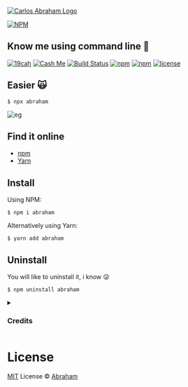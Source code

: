 [![Carlos Abraham Logo](https://avatars3.githubusercontent.com/u/21347264?s=50&v=4)](https://19cah.com)

[![NPM](https://nodei.co/npm/abraham.png?compact=true)](https://nodei.co/npm/abraham/)

## Know me using command line 🎸

[![19cah](https://19cah.com/badge.svg)](https://github.com/19cah)
[![Cash Me](https://cdn.abraham.gq/badges/cash-me.svg)](https://cash.me/$19cah)
[![Build Status](https://img.shields.io/travis/19cah/abraham.svg?logo=travis)](https://travis-ci.org/19cah/abraham)
[![npm](https://img.shields.io/npm/v/abraham.svg)](https://www.npmjs.com/package/abraham)
[![npm](https://img.shields.io/npm/dt/abraham.svg)](https://www.npmjs.com/package/abraham)
[![license](https://img.shields.io/github/license/19cah/abraham.svg)](https://github.com/19cah/abraham/blob/master/LICENSE)


## Easier 🙀

```
$ npx abraham
```

![eg](https://cdn.abraham.gq/projects/abraham/screenshot.png)


## Find it online

* [npm](https://www.npmjs.com/package/abraham)
* [Yarn](https://yarnpkg.com/en/package/abraham)

## Install

Using NPM:

```
$ npm i abraham
```
Alternatively using Yarn:

```
$ yarn add abraham
```

## Uninstall

You will like to uninstall it, i know 😜

```
$ npm uninstall abraham
```

<details>
  <summary> <h3>Credits</h3> </summary>
 <br>
  <ul>
  <li><a href="https://github.com/vadimdemedes/ink">Ink</a>: React for interactive command-line apps</li>
  <li><a href="https://github.com/sindresorhus/meow">Meow</a></li>
  <ul>
  <br>
  <p>Base on <a href="https://github.com/sindresorhus/sindresorhus">The Sindre Sorhus CLI</a></p>
</details>


# License

[MIT](https://github.com/19cah/abraham/blob/master/LICENSE) License © [Abraham](https://github.com/19cah)
